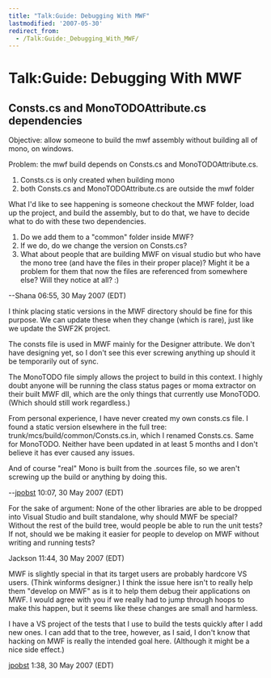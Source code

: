 ```yaml
---
title: "Talk:Guide: Debugging With MWF"
lastmodified: '2007-05-30'
redirect_from:
  - /Talk:Guide:_Debugging_With_MWF/
---
```


Talk:Guide: Debugging With MWF
==============================

Consts.cs and MonoTODOAttribute.cs dependencies
-----------------------------------------------

Objective: allow someone to build the mwf assembly without building all of mono, on windows.

Problem: the mwf build depends on Consts.cs and MonoTODOAttribute.cs.

1.  Consts.cs is only created when building mono
2.  both Consts.cs and MonoTODOAttribute.cs are outside the mwf folder

What I'd like to see happening is someone checkout the MWF folder, load up the project, and build the assembly, but to do that, we have to decide what to do with these two dependencies.

1.  Do we add them to a "common" folder inside MWF?
2.  If we do, do we change the version on Consts.cs?
3.  What about people that are building MWF on visual studio but who have the mono tree (and have the files in their proper place)? Might it be a problem for them that now the files are referenced from somewhere else? Will they notice at all? :)

--Shana 06:55, 30 May 2007 (EDT)

I think placing static versions in the MWF directory should be fine for this purpose. We can update these when they change (which is rare), just like we update the SWF2K project.

The consts file is used in MWF mainly for the Designer attribute. We don't have designing yet, so I don't see this ever screwing anything up should it be temporarily out of sync.

The MonoTODO file simply allows the project to build in this context. I highly doubt anyone will be running the class status pages or moma extractor on their built MWF dll, which are the only things that currently use MonoTODO. (Which should still work regardless.)

From personal experience, I have never created my own consts.cs file. I found a static version elsewhere in the full tree: trunk/mcs/build/common/Consts.cs.in, which I renamed Consts.cs. Same for MonoTODO. Neither have been updated in at least 5 months and I don't believe it has ever caused any issues.

And of course "real" Mono is built from the .sources file, so we aren't screwing up the build or anything by doing this.

--[jpobst](/User:Jpobst "User:Jpobst") 10:07, 30 May 2007 (EDT)

For the sake of argument: None of the other libraries are able to be dropped into Visual Studio and built standalone, why should MWF be special? Without the rest of the build tree, would people be able to run the unit tests? If not, should we be making it easier for people to develop on MWF without writing and running tests?

Jackson 11:44, 30 May 2007 (EDT)

MWF is slightly special in that its target users are probably hardcore VS users. (Think winforms designer.) I think the issue here isn't to really help them "develop on MWF" as is it to help them debug their applications on MWF. I would agree with you if we really had to jump through hoops to make this happen, but it seems like these changes are small and harmless.

I have a VS project of the tests that I use to build the tests quickly after I add new ones. I can add that to the tree, however, as I said, I don't know that hacking on MWF is really the intended goal here. (Although it might be a nice side effect.)

[jpobst](/User:Jpobst "User:Jpobst") 1:38, 30 May 2007 (EDT)

